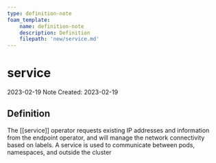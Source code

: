 ```yaml
---
type: definition-note
foam_template:
    name: definition-note
    description: Definition
    filepath: 'new/service.md'
---
```

# service
2023-02-19
Note Created: 2023-02-19

## Definition

The [[service]] operator requests existing IP addresses and information from
the endpoint operator, and will manage the network connectivity based on
labels. A service is used to communicate between pods, namespaces, and
outside the cluster